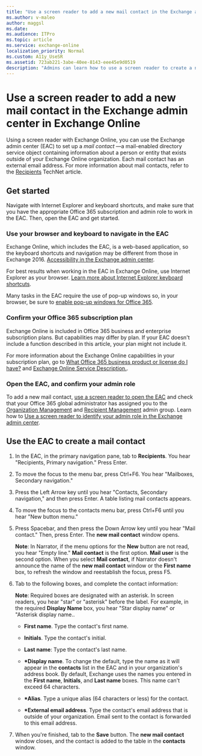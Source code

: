 ```yaml
---
title: "Use a screen reader to add a new mail contact in the Exchange admin center in Exchange Online"
ms.author: v-maleo
author: maggsl
ms.date: 
ms.audience: ITPro
ms.topic: article
ms.service: exchange-online
localization_priority: Normal
ms.custom: A11y_UseSR
ms.assetid: 723ab221-3abe-40ee-8143-eee45e9d0519
description: "Admins can learn how to use a screen reader to create a new mail contact in the Exchange admin center (EAC) in Exchange Online."
---
```


# Use a screen reader to add a new mail contact in the Exchange admin center in Exchange Online

Using a screen reader with Exchange Online, you can use the Exchange admin center (EAC) to set up a *mail contact*  —a mail-enabled directory service object containing information about a person or entity that exists outside of your Exchange Online organization. Each mail contact has an external email address. For more information about mail contacts, refer to the [Recipients](https://go.microsoft.com/fwlink/p/?LinkId=798820) TechNet article.

## Get started

Navigate with Internet Explorer and keyboard shortcuts, and make sure that you have the appropriate Office 365 subscription and admin role to work in the EAC. Then, open the EAC and get started.

### Use your browser and keyboard to navigate in the EAC

Exchange Online, which includes the EAC, is a web-based application, so the keyboard shortcuts and navigation may be different from those in Exchange 2016. [Accessibility in the Exchange admin center](accessibility-in-exchange-admin-center.md).

For best results when working in the EAC in Exchange Online, use Internet Explorer as your browser. [Learn more about Internet Explorer keyboard shortcuts](https://go.microsoft.com/fwlink/p/?LinkID=787614).

Many tasks in the EAC require the use of pop-up windows so, in your browser, be sure to [enable pop-up windows for Office 365](https://go.microsoft.com/fwlink/p/?LinkID=317550).

### Confirm your Office 365 subscription plan

Exchange Online is included in Office 365 business and enterprise subscription plans. But capabilities may differ by plan. If your EAC doesn't include a function described in this article, your plan might not include it.

For more information about the Exchange Online capabilities in your subscription plan, go to [What Office 365 business product or license do I have?](https://go.microsoft.com/fwlink/p/?LinkID=797552) and [Exchange Online Service Description.](https://go.microsoft.com/fwlink/p/?LinkID=797553).

### Open the EAC, and confirm your admin role

To add a new mail contact, [use a screen reader to open the EAC](https://technet.microsoft.com/library/c7091f4c-da4e-49fa-bae4-b9e34bf51d9e.aspx) and check that your Office 365 global administrator has assigned you to the [Organization Management](https://go.microsoft.com/fwlink/p/?LinkId=797868) and [Recipient Management](https://go.microsoft.com/fwlink/p/?LinkId=798822) admin group. Learn how to [Use a screen reader to identify your admin role in the Exchange admin center](use-screen-reader-to-identify-admin-role-in-exchange-admin-center.md).

## Use the EAC to create a mail contact

1. In the EAC, in the primary navigation pane, tab to **Recipients**. You hear "Recipients, Primary navigation." Press Enter.

2. To move the focus to the menu bar, press Ctrl+F6. You hear "Mailboxes, Secondary navigation."

3. Press the Left Arrow key until you hear "Contacts, Secondary navigation," and then press Enter. A table listing mail contacts appears.

4. To move the focus to the contacts menu bar, press Ctrl+F6 until you hear "New button menu."

5. Press Spacebar, and then press the Down Arrow key until you hear "Mail contact." Then, press Enter. The **new mail contact** window opens.

   **Note**: In Narrator, if the menu options for the **New** button are not read, you hear "Empty line." **Mail contact** is the first option. **Mail user** is the second option. When you select **Mail contact**, if Narrator doesn't announce the name of the **new mail contact** window or the **First name** box, to refresh the window and reestablish the focus, press F5.

6. Tab to the following boxes, and complete the contact information:

   **Note**: Required boxes are designated with an asterisk. In screen readers, you hear "star" or "asterisk" before the label. For example, in the required **Display Name** box, you hear "Star display name" or "Asterisk display name..

   - **First name**. Type the contact's first name.

   - **Initials**. Type the contact's initial.

   - **Last name**: Type the contact's last name.

   - **\*Display name**. To change the default, type the name as it will appear in the **contacts** list in the EAC and in your organization's address book. By default, Exchange uses the names you entered in the **First name**, **Initials**, and **Last name** boxes. This name can't exceed 64 characters.

   - **\*Alias**. Type a unique alias (64 characters or less) for the contact.

   - **\*External email address**. Type the contact's email address that is outside of your organization. Email sent to the contact is forwarded to this email address.

7. When you're finished, tab to the **Save** button. The **new mail contact** window closes, and the contact is added to the table in the **contacts** window.
